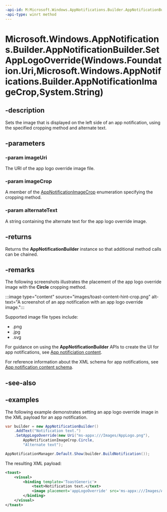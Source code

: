 ```yaml
---
-api-id: M:Microsoft.Windows.AppNotifications.Builder.AppNotificationBuilder.SetAppLogoOverride(Windows.Foundation.Uri,Microsoft.Windows.AppNotifications.Builder.AppNotificationImageCrop,System.String)
-api-type: winrt method
---
```


# Microsoft.Windows.AppNotifications.Builder.AppNotificationBuilder.SetAppLogoOverride(Windows.Foundation.Uri,Microsoft.Windows.AppNotifications.Builder.AppNotificationImageCrop,System.String)

<!--
public Microsoft.Windows.AppNotifications.Builder.AppNotificationBuilder SetAppLogoOverride (System.Uri imageUri, Microsoft.Windows.AppNotifications.Builder.AppNotificationImageCrop imageCrop, string alternateText);
-->


## -description

Sets the image that is displayed on the left side of an app notification, using the specified cropping method and alternate text.

## -parameters

### -param imageUri

The URI of the app logo override image file.

### -param imageCrop

A member of the [AppNotificationImageCrop](xref:Microsoft.Windows.AppNotifications.Builder.AppNotificationImageCrop) enumeration specifying the cropping method.

### -param alternateText

A string containing the alternate text for the app logo override image.

## -returns

Returns the **AppNotificationBuilder** instance so that additional method calls can be chained.

## -remarks

The following screenshots illustrates the placement of the app logo override image with the **Circle** cropping method.

:::image type="content" source="images/toast-content-hint-crop.png" alt-text="A screenshot of an app notification with an app logo override image.":::

Supported image file types include:

- .png
- .jpg
- .svg

For guidance on using the **AppNotificationBuilder** APIs to create the UI for app notifications, see [App notificiation content](/windows/apps/design/shell/tiles-and-notifications/adaptive-interactive-toasts).

For reference information about the XML schema for app notifications, see [App notification content schema](/windows/apps/design/shell/tiles-and-notifications/toast-schema).

## -see-also

## -examples

The following example demonstrates setting an app logo override image in the XML payload for an app notification. 

```csharp
var builder = new AppNotificationBuilder()
    .AddText("Notification text.")
    .SetAppLogoOverride(new Uri("ms-appx:///Images/AppLogo.png"), 
        AppNotificationImageCrop.Circle,
        "Alternate text");

AppNotificationManager.Default.Show(builder.BuildNotification());
```

The resulting XML payload:

```xml
<toast>
    <visual>
        <binding template='ToastGeneric'>
            <text>Notification text.</text>
            <image placement='appLogoOverride' src='ms-appx:///Images/AppLogo.png' alt='Alternate text' hint-crop='circle'/>
        </binding>
    </visual>
</toast>
```


